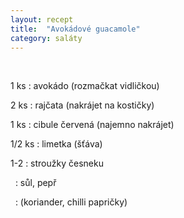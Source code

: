 ```yaml
---
layout: recept
title:  "Avokádové guacamole"
category: saláty
---
```


<br>

<div class="ingredience" markdown="1">

1 ks
: avokádo (rozmačkat vidličkou)

2 ks
: rajčata (nakrájet na kostičky)

1 ks
: cibule červená (najemno nakrájet)

1/2 ks
: limetka (šťáva)

1-2
: stroužky česneku

&nbsp;
: sůl, pepř

&nbsp;
: (koriander, chilli papričky)

</div>

